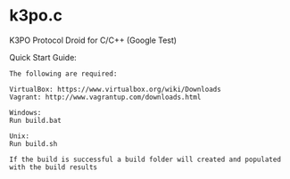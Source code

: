 k3po.c
======

K3PO Protocol Droid for C/C++ (Google Test)

Quick Start Guide:

    The following are required:
    
    VirtualBox: https://www.virtualbox.org/wiki/Downloads
    Vagrant: http://www.vagrantup.com/downloads.html
    
	Windows:
	Run build.bat
	
	Unix:
	Run build.sh
	
	If the build is successful a build folder will created and populated with the build results
